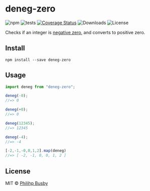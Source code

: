 # deneg-zero

![npm](https://img.shields.io/npm/v/deneg-zero)
![tests](https://github.com/philihp/deneg-zero/workflows/tests/badge.svg)
[![Coverage Status](https://coveralls.io/repos/github/philihp/deneg-zero/badge.svg?branch=master)](https://coveralls.io/github/philihp/deneg-zero?branch=master)
![Downloads](https://img.shields.io/npm/dt/deneg-zero)
![License](https://img.shields.io/npm/l/deneg-zero)


Checks if an integer is [negative zero](http://en.wikipedia.org/wiki/Signed_zero), and converts to positive zero.

## Install

```
npm install --save deneg-zero
```

## Usage

```js
import deneg from "deneg-zero";

deneg(-0);
//=> 0

deneg(+0);
//=> 0

deneg(12345);
//=> 12345

deneg(-4);
//=> -4

[-2,-1,-0,0,1,2].map(deneg)
//=> [ -2, -1, 0, 0, 1, 2 ]
```

## License

MIT © [Philihp Busby](https://philihp.com)
